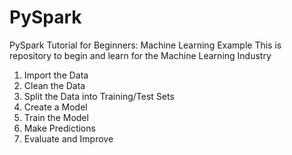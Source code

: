 # PySpark
PySpark Tutorial for Beginners: Machine Learning Example
This is repository to begin and learn for the Machine Learning Industry
1. Import the Data
2. Clean the Data
3. Split the Data into Training/Test Sets
4. Create a Model
5. Train the Model
6. Make Predictions
7. Evaluate and Improve
